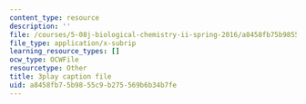 ```yaml
---
content_type: resource
description: ''
file: /courses/5-08j-biological-chemistry-ii-spring-2016/a8458fb75b9855c9b275569b6b34b7fe_046HoQGN5F4.vtt
file_type: application/x-subrip
learning_resource_types: []
ocw_type: OCWFile
resourcetype: Other
title: 3play caption file
uid: a8458fb7-5b98-55c9-b275-569b6b34b7fe
---
```

